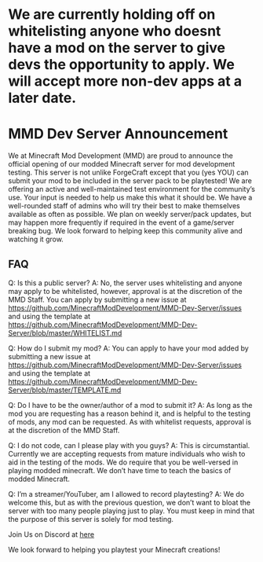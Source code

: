 # We are currently holding off on whitelisting anyone who doesnt have a mod on the server to give devs the opportunity to apply. We will accept more non-dev apps at a later date.

# MMD Dev Server Announcement

We at Minecraft Mod Development (MMD) are proud to announce the official opening of our modded Minecraft server for mod development testing. This server is not unlike ForgeCraft except that you (yes YOU) can submit your mod to be included in the server pack to be playtested! We are offering an active and well-maintained test environment for the community’s use. Your input is needed to help us make this what it should be. We have a well-rounded staff of admins who will try their best to make themselves available as often as possible. We plan on weekly server/pack updates, but may happen more frequently if required in the event of a game/server breaking bug. We look forward to helping keep this community alive and watching it grow.

## FAQ
Q: Is this a public server?
A: No, the server uses whitelisting and anyone may apply to be whitelisted, however, approval is at the discretion of the MMD Staff. You can apply by submitting a new issue at https://github.com/MinecraftModDevelopment/MMD-Dev-Server/issues and using the template at https://github.com/MinecraftModDevelopment/MMD-Dev-Server/blob/master/WHITELIST.md

Q: How do I submit my mod?
A: You can apply to have your mod added by submitting a new issue at https://github.com/MinecraftModDevelopment/MMD-Dev-Server/issues and using the template at https://github.com/MinecraftModDevelopment/MMD-Dev-Server/blob/master/TEMPLATE.md 

Q: Do I have to be the owner/author of a mod to submit it?
A: As long as the mod you are requesting has a reason behind it, and is helpful to the testing of mods, any mod can be requested. As with whitelist requests, approval is at the discretion of the MMD Staff.

Q: I do not code, can I please play with you guys?
A: This is circumstantial. Currently we are accepting requests from mature individuals who wish to aid in the testing of the mods. We do require that you be well-versed in playing modded minecraft. We don’t have time to teach the basics of modded Minecraft.

Q: I’m a streamer/YouTuber, am I allowed to record playtesting?
A: We do welcome this, but as with the previous question, we don’t want to bloat the server with too many people playing just to play. You must keep in mind that the purpose of this server is solely for mod testing.

Join Us on Discord at [here](https://discord.gg/whuNhhS)

We look forward to helping you playtest your Minecraft creations!
